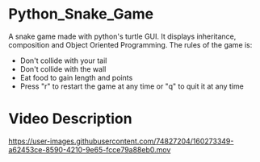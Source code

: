 # Python_Snake_Game
A snake game made with python's turtle GUI. It displays inheritance, composition and Object Oriented Programming.
The rules of the game is:
- Don't collide with your tail
- Don't collide with the wall
- Eat food to gain length and points
- Press "r" to restart the game at any time or "q" to quit it at any time

# Video Description



https://user-images.githubusercontent.com/74827204/160273349-a62453ce-8590-4210-9e65-fcce79a88eb0.mov



